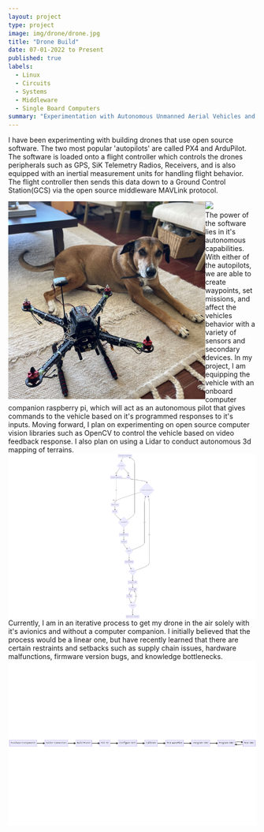 ```yaml
---
layout: project
type: project
image: img/drone/drone.jpg
title: "Drone Build"
date: 07-01-2022 to Present
published: true
labels:
  - Linux
  - Circuits
  - Systems
  - Middleware
  - Single Board Computers
summary: "Experimentation with Autonomous Unmanned Aerial Vehicles and onboard computing"
---
```



I have been experimenting with building drones that use open source software. The two most popular 'autopilots' are called PX4 and ArduPilot. The software is loaded onto a flight controller which controls the drones peripherals such as GPS, SiK Telemetry Radios, Receivers, and is also equipped with an inertial measurement units for handling flight behavior. The flight controller then sends this data down to a Ground Control Station(GCS) via the open source middleware MAVLink protocol. 
<div class="text-center p-4">
<img width="400px" class="img-thumbnail" src="https://ardupilot.org/copter/_images/Pixhawk-Inforgraphic2.jpg">
<img width="400px" class="img-thumbnail" src="../img/drone/drone_n_flynn_fixated.jpg" style="float:left;">
</div>
The power of the software lies in it's autonomous capabilities. With either of the autopilots, we are able to create waypoints, set missions, and affect the vehicles behavior with a variety of sensors and secondary devices. In my project, I am equipping the vehicle with an onboard computer companion raspberry pi, which will act as an autonomous pilot that gives commands to the vehicle based on it's programmed responses to it's inputs. Moving forward, I plan on experimenting on open source computer vision libraries such as OpenCV to control the vehicle based on video feedback response. I also plan on using a Lidar to conduct autonomous 3d mapping of terrains.

<div>
<img width="900px" class="img-thumbnail" src="../img/drone/drone-build-process-actual.png" style="float:right;">
Currently, I am in an iterative process to get my drone in the air solely with it's avionics and without a computer companion. I initially believed that the process would be a linear one, but have recently learned that there are certain restraints and setbacks such as supply chain issues, hardware malfunctions, firmware version bugs, and knowledge bottlenecks.
</div>

<div class="text-center p-4">
<img width="900px" class="img-thumbnail" src="../img/drone/drone-build-process.png">
</div>





